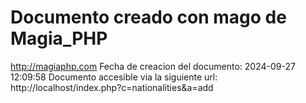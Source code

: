 # Documento creado con mago de Magia_PHP 
http://magiaphp.com 
Fecha de creacion del documento: 2024-09-27 12:09:58 
Documento accesible via la siguiente url:  
http://localhost/index.php?c=nationalities&a=add 

